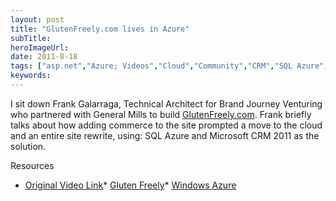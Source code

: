 ```yaml
---
layout: post 
title: "GlutenFreely.com lives in Azure"
subTitle: 
heroImageUrl: 
date: 2011-8-18
tags: ["asp.net","Azure; Videos","Cloud","Community","CRM","SQL Azure","Videos","Web"]
keywords: 
---
```


I sit down Frank Galarraga, Technical Architect for Brand Journey Venturing who partnered with General Mills to build [GlutenFreely.com](http://glutenfreely.com). Frank briefly talks about how adding commerce to the site prompted a move to the cloud and an entire site rewrite, using: SQL Azure and Microsoft CRM 2011 as the solution.
  > <script src="default.aspx?type=VideoPlayer&video=http%3A%2F%2Fcontent2.catalog.video.msn.com%2Fe2%2Fds%2F51de6b24-0a30-4b58-a910-90e2d2c149fd.wmv&thumb=http%3A%2F%2Fcontent1.catalog.video.msn.com%2Fe2%2Fds%2F4285f87c-b977-463b-bcea-49b4bbfa3846.jpg&title=&width=400&height=400" type="text/javascript"></script>  

Resources

*   [Original Video Link](http://msdn.microsoft.com/en-us/hh368985)*   [Gluten Freely](http://www.glutenfreely.com/)*   [Windows Azure](http://www.windowsazure.com/)
